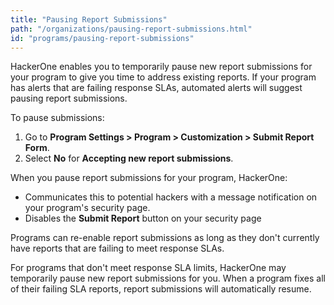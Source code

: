 ```yaml
---
title: "Pausing Report Submissions"
path: "/organizations/pausing-report-submissions.html"
id: "programs/pausing-report-submissions"
---
```


HackerOne enables you to temporarily pause new report submissions for your program to give you time to address existing reports. If your program has alerts that are failing response SLAs, automated alerts will suggest pausing report submissions.

To pause submissions:
1. Go to **Program Settings > Program > Customization > Submit Report Form**.
2. Select **No** for **Accepting new report submissions**. 

When you pause report submissions for your program, HackerOne:
* Communicates this to potential hackers with a message notification on your program's security page.
* Disables the **Submit Report** button on your security page

Programs can re-enable report submissions as long as they don't currently have reports that are failing to meet response SLAs.

For programs that don't meet response SLA limits, HackerOne may temporarily pause new report submissions for you. When a program fixes all of their failing SLA reports, report submissions will automatically resume.
